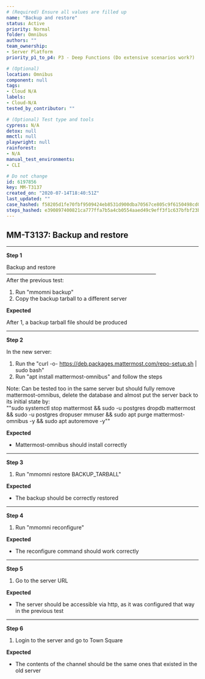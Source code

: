 ```yaml
---
# (Required) Ensure all values are filled up
name: "Backup and restore"
status: Active
priority: Normal
folder: Omnibus
authors: ""
team_ownership:
- Server Platform
priority_p1_to_p4: P3 - Deep Functions (Do extensive scenarios work?)

# (Optional)
location: Omnibus
component: null
tags:
- Cloud N/A
labels:
- Cloud-N/A
tested_by_contributor: ""

# (Optional) Test type and tools
cypress: N/A
detox: null
mmctl: null
playwright: null
rainforest:
- N/A
manual_test_environments:
- CLI

# Do not change
id: 6197856
key: MM-T3137
created_on: "2020-07-14T18:40:51Z"
last_updated: ""
case_hashed: f58205d1fe70fbf9509424eb8531d900dba70567ce805c9f6150498cd09400b243b27a5ed9a064ec9ad84a844401d40a
steps_hashed: e390897400821ca777ffa7b5a4cb0554aaed49c9eff3f1c637bfbf23b0896caae712e8af5224f08f6b3e0633dc3ba480
---
```


<!-- (Auto-generated) Based on frontmatter's "key" and "name" -->

## MM-T3137: Backup and restore

---

**Step 1**

Backup and restore\
————————————————————————————\
After the previous test:

1. Run "mmomni backup"
2. Copy the backup tarball to a different server

**Expected**

After 1, a backup tarball file should be produced

---

**Step 2**

In the new server:

1. Run the "curl -o- <https://deb.packages.mattermost.com/repo-setup.sh> | sudo bash"
2. Run "apt install mattermost-omnibus" and follow the steps

Note: Can be tested too in the same server but should fully remove mattermost-omnibus, delete the database and almost put the server back to its initial state by:\
""sudo systemctl stop mattermost && sudo -u postgres dropdb mattermost && sudo -u postgres dropuser mmuser && sudo apt purge mattermost-omnibus -y && sudo apt autoremove -y""

**Expected**

- Mattermost-omnibus should install correctly

---

**Step 3**

1. Run "mmomni restore BACKUP\_TARBALL"

**Expected**

- The backup should be correctly restored

---

**Step 4**

1. Run "mmomni reconfigure"

**Expected**

- The reconfigure command should work correctly

---

**Step 5**

1. Go to the server URL

**Expected**

- The server should be accessible via http, as it was configured that way in the previous test

---

**Step 6**

1. Login to the server and go to Town Square

**Expected**

- The contents of the channel should be the same ones that existed in the old server
